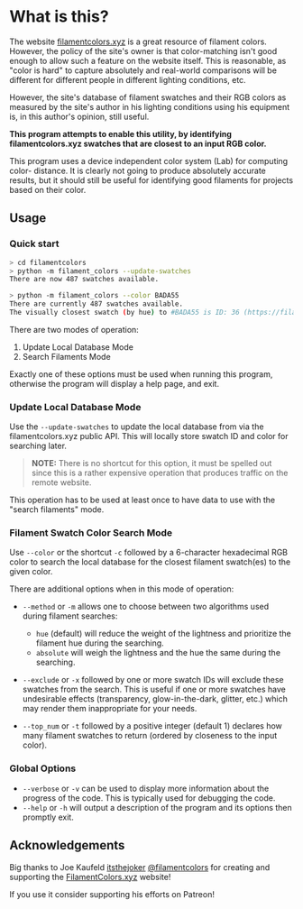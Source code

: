 # What is this?

The website [filamentcolors.xyz](https://filamentcolors.xyz) is a great 
resource of filament colors. However, the policy of the site's owner is that 
color-matching isn't good enough to allow such a feature on the website itself.
This is reasonable, as "color is hard" to capture absolutely and real-world
comparisons will be different for different people in different lighting
conditions, etc.

However, the site's database of filament swatches and their RGB colors as
measured by the site's author in his lighting conditions using his equipment
is, in this author's opinion, still useful.

**This program attempts to enable this utility, by identifying 
   filamentcolors.xyz swatches that are closest to an input RGB color.**
   
This program uses a device independent color system (Lab) for computing color-
distance. It is clearly not going to produce absolutely accurate results, but
it should still be useful for identifying good filaments for projects based on
their color.

## Usage

### Quick start

```bash
> cd filamentcolors
> python -m filament_colors --update-swatches
There are now 487 swatches available.

> python -m filament_colors --color BADA55
There are currently 487 swatches available.
The visually closest swatch (by hue) to #BADA55 is ID: 36 (https://filamentcolors.xyz/swatch/36/) color: #B6D448.
```

There are two modes of operation:

1. Update Local Database Mode
2. Search Filaments Mode

Exactly one of these options must be used when running this program, otherwise
the program will display a help page, and exit.

### Update Local Database Mode

   Use the `--update-swatches` to update the local database from via the
   filamentcolors.xyz public API. This will locally store swatch ID and color
   for searching later.

   > **NOTE:** There is no shortcut for this option, it must be spelled out 
               since this is a rather expensive operation that produces traffic
               on the remote website.

   This operation has to be used at least once to have data to use with the
   "search filaments" mode.
   
### Filament Swatch Color Search Mode

   Use `--color` or the shortcut `-c` followed by a 6-character hexadecimal
   RGB color to search the local database for the closest filament swatch(es)
   to the given color.
   
   There are additional options when in this mode of operation:
   
   - `--method` or `-m` allows one to choose between two algorithms used during
     filament searches:
     
     - `hue` (default) will reduce the weight of the lightness and prioritize
       the filament hue during the searching.
     - `absolute` will weigh the lightness and the hue the same during the
       searching.

   - `--exclude` or `-x` followed by one or more swatch IDs will exclude these
     swatches from the search. This is useful if one or more swatches have
     undesirable effects (transparency, glow-in-the-dark, glitter, etc.) which
     may render them inappropriate for your needs.

   - `--top_num` or `-t` followed by a positive integer (default 1) declares
     how many filament swatches to return (ordered by closeness to the input
     color).

### Global Options

- `--verbose` or `-v` can be used to display more information about the
  progress of the code. This is typically used for debugging the code.
- `--help` or `-h` will output a description of the program and its options
  then promptly exit.


## Acknowledgements

Big thanks to Joe Kaufeld [itsthejoker](https://github.com/itsthejoker)
[@filamentcolors](https://twitter.com/filamentcolors) for creating and 
supporting the [FilamentColors.xyz](https://filamentcolors.xyz) website!

If you use it consider supporting his efforts on Patreon!

